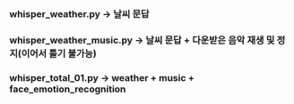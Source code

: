 ### whisper_weather.py -> 날씨 문답
### whisper_weather_music.py -> 날씨 문답 + 다운받은 음악 재생 및 정지(이어서 틀기 불가능)
### whisper_total_01.py -> weather + music + face_emotion_recognition
